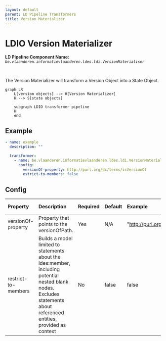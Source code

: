 ```yaml
---
layout: default
parent: LD Pipeline Transformers
title: Version Materializer
---
```


# LDIO Version Materializer

<b>LD Pipeline Component Name:</b> <i>```be.vlaanderen.informatievlaanderen.ldes.ldi.VersionMaterialiser```</i>

<br>

The Version Materializer will transform a Version Object into a State Object.

```mermaid
graph LR
    L[version objects] --> H[Version Materializer]
    H --> S[state objects]

    subgraph LDIO transformer pipeline
    H
    end
```

## Example

```yml
- name: example
  description: ""

  transformer:
    - name: be.vlaanderen.informatievlaanderen.ldes.ldi.VersionMaterialiser
      config:
        versionOf-property: http://purl.org/dc/terms/isVersionOf
        estrict-to-members: false 

```

## Config

| Property            | Description                                                                                                                                                            | Required | Default | Example                                | Supported values |
| :------------------ | :--------------------------------------------------------------------------------------------------------------------------------------------------------------------- | :------- | :------ | :------------------------------------- | :--------------- |
| versionOf-property  | Property that points to the versionOfPath.                                                                                                                             | Yes      | N/A     | "http://purl.org/dc/terms/isVersionOf" | String           |
| restrict-to-members | Builds a model limited to statements about the ldes:member, including potential nested blank nodes. Excludes statements about referenced entities, provided as context | No       | false   | false                                  | true or false    |
